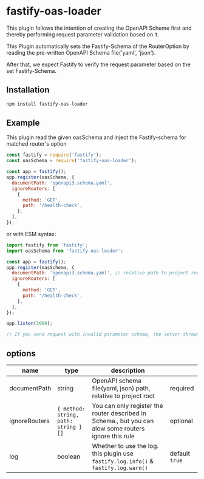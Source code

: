 # fastify-oas-loader

This plugin follows the intention of creating the OpenAPI Scheme first and thereby performing request parameter validation based on it.

This Plugin automatically sets the Fastify-Schema of the RouterOption by reading the pre-written OpenAPI Schema file('yaml', 'json').

After that, we expect Fastify to verify the request parameter based on the set Fastify-Schema.

## Installation

```bash
npm install fastify-oas-loader
```

## Example

This plugin read the given oasSchema and inject the Fastify-schema for matched router's option

```javascript
const fastify = require('fastify');
const oasSchema = require('fastify-oas-loader');

const app = fastify();
app.register(oasSchema, {
  documentPath: 'openapi3.schema.yaml',
  ignoreRouters: [
    {
      method: 'GET',
      path: '/health-check',
    },
  ],
});
```

or with ESM syntax:

```javascript
import fastify from 'fastify';
import oasSchema from 'fastify-oas-loader';

const app = fastify();
app.register(oasSchema, {
  documentPath: 'openapi3.schema.yaml', // relative path to project root dir, required
  ignoreRouters: [
    {
      method: 'GET',
      path: '/health-check',
    },
  ],
});

app.listen(3000);

// If you send request with invalid parameter schema, the server throws schema error
```

## options

| name          | type                                 | description                                                                                           |                |
| ------------- | ------------------------------------ | ----------------------------------------------------------------------------------------------------- | -------------- |
| documentPath  | string                               | OpenAPI schema file(yaml, json) path, relative to project root                                        | required       |
| ignoreRouters | `{ method: string, path: string }[]` | You can only register the router described in Schema., but you can alow some routers ignore this rule | optional       |
| log           | boolean                              | Whether to use the log. this plugin use `fastify.log.info()` & `fastify.log.warn()`                   | default `true` |
